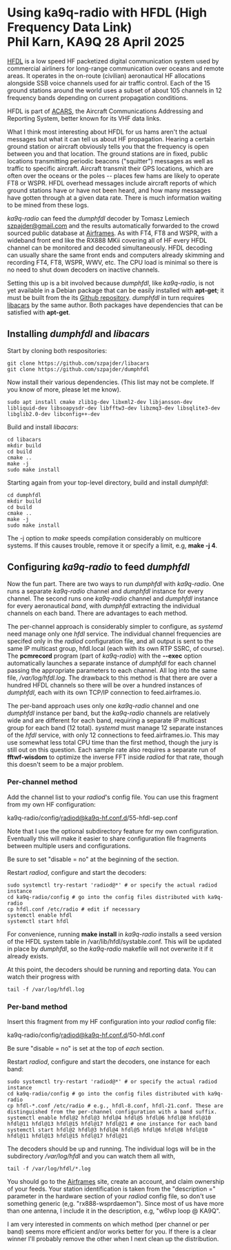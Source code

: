 Using ka9q-radio with HFDL (High Frequency Data Link)  
Phil Karn, KA9Q 28 April 2025
=====================================================

[HFDL](https://en.wikipedia.org/wiki/High_Frequency_Data_Link) is a low speed HF packetized digital communication system used by commercial airliners for long-range communication over oceans and remote areas. It operates in the on-route (civilian) aeronautical HF allocations alongside SSB voice channels used for air traffic control. Each of the 15 ground stations around the world uses a subset of about 105 channels in 12 frequency bands depending on current propagation conditions.

HFDL is part of [ACARS](https://en.wikipedia.org/wiki/ACARS), the Aircraft Communications Addressing and Reporting System, better known for its VHF data links.

What I think most interesting about HFDL for us hams aren't the actual messages but what it can tell us about HF propagation. Hearing a certain ground station or aircraft obviously tells you that the frequency is open between you and that location. The ground stations are in fixed, public locations transmitting periodic beacons ("squitter") messages as well as traffic to specific aircraft. Aircraft transmit their GPS locations, which are often over the oceans or the poles -- places few hams are likely to operate FT8 or WSPR. HFDL overhead messages include aircraft reports of which ground stations have or have not been heard, and how many messages have gotten through at a given data rate. There is much information waiting to be mined from these logs.

*ka9q-radio* can feed the *dumphfdl* decoder by Tomasz Lemiech szpajder@gmail.com and the results automatically forwarded to the crowd sourced public database at [Airframes](https://app.airframes.io/). As with FT4, FT8 and WSPR, with a wideband front end like the RX888 MKii covering all of HF every HFDL channel can be monitored and decoded simultaneously.  HFDL decoding can usually share the same front ends and computers already skimming and recording FT4, FT8, WSPR, WWV, etc. The CPU load is minimal so there is no need to shut down decoders on inactive channels.

Setting this up is a bit involved because *dumphfdl*, like *ka9q-radio*, is not yet available in a Debian package that can be easily installed with **apt-get**; it must be built from the its [Github repository](https://github.com/szpajder/dumphfdl). *dumphfdl* in turn requires [libacars](https://github.com/szpajder/libacars) by the same author. Both packages have dependencies that can be satisfied with **apt-get**.

## Installing *dumphfdl* and *libacars*

Start by cloning both respositories:
```
git clone https://github.com/szpajder/libacars
git clone https://github.com/szpajder/dumphfdl
```

Now install their various dependencies. (This list may not be complete. If you know of more, please let me know).
```
sudo apt install cmake zlib1g-dev libxml2-dev libjansson-dev libliquid-dev libsoapysdr-dev libfftw3-dev libzmq3-dev libsqlite3-dev libglib2.0-dev libconfig++-dev

```

Build and install *libacars*:
```
cd libacars
mkdir build
cd build
cmake ..
make -j
sudo make install
```

Starting again from your top-level directory, build and install *dumphfdl*:
```
cd dumphfdl
mkdir build
cd build
cmake ..
make -j
sudo make install
```
The -j option to *make* speeds compilation considerably on multicore systems. If this causes trouble, remove it or specify a limit, e.g, **make -j 4**.

## Configuring *ka9q-radio* to feed *dumphfdl*
Now the fun part. There are two ways to run *dumphfdl* with *ka9q-radio*. One runs a separate *ka9q-radio* channel and *dumphfdl* instance for every channel. The second runs one *ka9q-radio* channel and *dumphfdl* instance for every aeronautical *band*, with *dumphfdl* extracting the individual channels on each band. There are advantages to each method.

The per-channel approach is considerably simpler to configure, as *systemd* need manage only one *hfdl* service. The individual channel frequencies are specifed only in the *radiod* configuration file, and all output is sent to the same IP multicast group, hfdl.local (each with its own RTP SSRC, of course). The **pcmrecord** program (part of *ka9q-radio*) with the **--exec** option automatically launches a separate instance of *dumphfdl* for each channel passing the appropriate parameters to each channel. All log into the same file, */var/log/hfdl.log*. The drawback to this method is that there are over a hundred HFDL channels so there will be over a hundred instances of *dumphfdl*, each with its own TCP/IP connection to feed.airframes.io.

The per-band approach uses only one *ka9q-radio* channel and one *dumphfdl* instance per band, but the *ka9q-radio* channels are relatively wide and are different for each band, requiring a separate IP multicast group for each band (12 total). *systemd* must manage 12 separate instances of the *hfdl* service, with only 12 connections to feed.airframes.io. This may use somewhat less total CPU time than the first method, though the jury is still out on this question. Each sample rate also requires a separate run of **fftwf-wisdom** to optimize the inverse FFT inside *radiod* for that rate, though this doesn't seem to be a major problem.

### Per-channel method

Add the channel list to your *radiod*'s config file. You can use this fragment from my own HF configuration:

ka9q-radio/config/radiod@ka9q-hf.conf.d/55-hfdl-sep.conf

Note that I use the optional subdirectory feature for my own configuration. Eventually this will make it easier to share configuration file fragments between multiple users and configurations.

Be sure to set "disable = no" at the beginning of the section.

Restart *radiod*, configure and start the decoders:

```
sudo systemctl try-restart 'radiod@*' # or specify the actual radiod instance
cd ka9q-radio/config # go into the config files distributed with ka9q-radio
cp hfdl.conf /etc/radio # edit if necessary
systemctl enable hfdl
systemctl start hfdl
```

For convenience, running **make install** in *ka9q-radio* installs a seed version of the HFDL system table in /var/lib/hfdl/systable.conf. This will be updated in place by *dumphfdl*, so the *ka9q-radio* makefile will not overwrite it if it already exists.

At this point, the decoders should be running and reporting data. You can watch their progress with
```
tail -f /var/log/hfdl.log
```

### Per-band method

Insert this fragment from my HF configuration into your *radiod* config file:

ka9q-radio/config/radiod@ka9q-hf.conf.d/50-hfdl.conf

Be sure "disable = no" is set at the top of *each* section.

Restart *radiod*, configure and start the decoders, one instance for each band:

```
sudo systemctl try-restart 'radiod@*' # or specify the actual radiod instance
cd ka9q-radio/config # go into the config files distributed with ka9q-radio
cp hfdl-*.conf /etc/radio # e.g., hfdl-8.conf, hfdl-21.conf. These are distinguished from the per-channel configuration with a band suffix.
systemctl enable hfdl@2 hfdl@3 hfdl@4 hfdl@5 hfdl@6 hfdl@8 hfdl@10 hfdl@11 hfdl@13 hfdl@15 hfdl@17 hfdl@21 # one instance for each band
systemctl start hfdl@2 hfdl@3 hfdl@4 hfdl@5 hfdl@6 hfdl@8 hfdl@10 hfdl@11 hfdl@13 hfdl@15 hfdl@17 hfdl@21 
```
The decoders should be up and running. The individual logs will be in the subdirectory */var/log/hfdl* and you can watch them all with,

```
tail -f /var/log/hfdl/*.log
```

You should go to the [Airframes](https://app.airframes.io/) site, create an account, and claim ownership of your feeds. Your station identification is taken from the "description =" parameter in the hardware section of your *radiod* config file, so don't use something generic (e,g. "rx888-wsprdaemon"). Since most of us have more than one antenna, I include it in the description, e.g, "w6lvp loop @ KA9Q".

I am very interested in comments on which method (per channel or per band) seems more efficient and/or works better for you. If there is a clear winner I'll probably remove the other when I next clean up the distribution.


